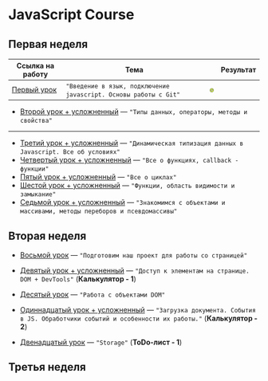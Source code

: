 # JavaScript Course

## Первая неделя 

Ссылка на работу | Тема | | Результат
--- | --- | --- | ---
[Первый урок](https://github.com/sergeevsite/JavaScript_13/tree/lesson01) | `"Введение в язык, подключение javascript. Основы работы с Git"` | ![alt text](https://github.com/sergeevsite/JavaScript_13/blob/master/tick.png)

* [Второй урок + усложненный](https://github.com/sergeevsite/JavaScript_13/tree/lesson02) — `"Типы данных, операторы, методы и свойства"`
---
* [Третий урок + усложненный](https://github.com/sergeevsite/JavaScript_13/tree/lesson03) — `"Динамическая типизация данных в Javascript. Все об условиях"`
* [Четвертый урок + усложненный](https://github.com/sergeevsite/JavaScript_13/tree/lesson04) — `"Все о функциях, callback - функции"`
* [Пятый урок + усложненный](https://github.com/sergeevsite/JavaScript_13/tree/lesson05) — `"Все о циклах"`
* [Шестой урок + усложненный](https://github.com/sergeevsite/JavaScript_13/tree/lesson06) — `"Функции, область видимости и замыкание"`
* [Седьмой урок + усложненный](https://github.com/sergeevsite/JavaScript_13/tree/lesson07) — `"Знакомимся с объектами и массивами, методы переборов и псевдомассивы"`

## Вторая неделя 

* [Восьмой урок](https://github.com/sergeevsite/JavaScript_13/tree/lesson08) — `"Подготовим наш проект для работы со страницей"` 

* [Девятый урок + усложненный](https://github.com/sergeevsite/JavaScript_13/tree/lesson09) — `"Доступ к элементам на странице. DOM + DevTools"` (**Калькулятор - 1**)
* [Десятый урок](https://github.com/sergeevsite/JavaScript_13/tree/lesson10) — `"Работа с объектами DOM"`
* [Одиннадцатый урок + усложненный](https://github.com/sergeevsite/JavaScript_13/tree/lesson11) — `"Загрузка документа. События в JS. Обработчики событий и особенности их работы."` (**Калькулятор - 2**)
* [Двенадцатый урок](https://github.com/sergeevsite/JavaScript_13/tree/lesson12) — `"Storage"` (**ToDo-лист - 1**) 

## Третья неделя 
